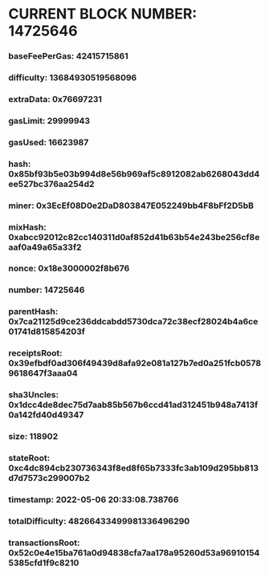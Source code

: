 # CURRENT BLOCK NUMBER: 14725646

### baseFeePerGas: 42415715861
### difficulty: 13684930519568096
### extraData: 0x76697231
### gasLimit: 29999943
### gasUsed: 16623987
### hash: 0x85bf93b5e03b994d8e56b969af5c8912082ab6268043dd4ee527bc376aa254d2
### miner: 0x3EcEf08D0e2DaD803847E052249bb4F8bFf2D5bB
### mixHash: 0xabcc92012c82cc140311d0af852d41b63b54e243be256cf8eaaf0a49a65a33f2
### nonce: 0x18e3000002f8b676
### number: 14725646
### parentHash: 0x7ca21125d9ce236ddcabdd5730dca72c38ecf28024b4a6ce01741d815854203f
### receiptsRoot: 0x39efbdf0ad306f49439d8afa92e081a127b7ed0a251fcb05789618647f3aaa04
### sha3Uncles: 0x1dcc4de8dec75d7aab85b567b6ccd41ad312451b948a7413f0a142fd40d49347
### size: 118902
### stateRoot: 0xc4dc894cb230736343f8ed8f65b7333fc3ab109d295bb813d7d7573c299007b2
### timestamp: 2022-05-06 20:33:08.738766
### totalDifficulty: 48266433499981336496290
### transactionsRoot: 0x52c0e4e15ba761a0d94838cfa7aa178a95260d53a969101545385cfd1f9c8210
